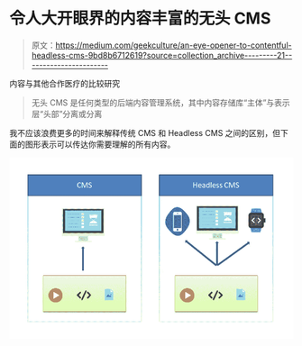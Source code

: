 # 令人大开眼界的内容丰富的无头 CMS

> 原文：<https://medium.com/geekculture/an-eye-opener-to-contentful-headless-cms-9bd8b6712619?source=collection_archive---------21----------------------->

内容与其他合作医疗的比较研究

> 无头 CMS 是任何类型的后端内容管理系统，其中内容存储库“主体”与表示层“头部”分离或分离

我不应该浪费更多的时间来解释传统 CMS 和 Headless CMS 之间的区别，但下面的图形表示可以传达你需要理解的所有内容。

![](img/d5478c3177a6fc34703f5b4ef815be99.png)